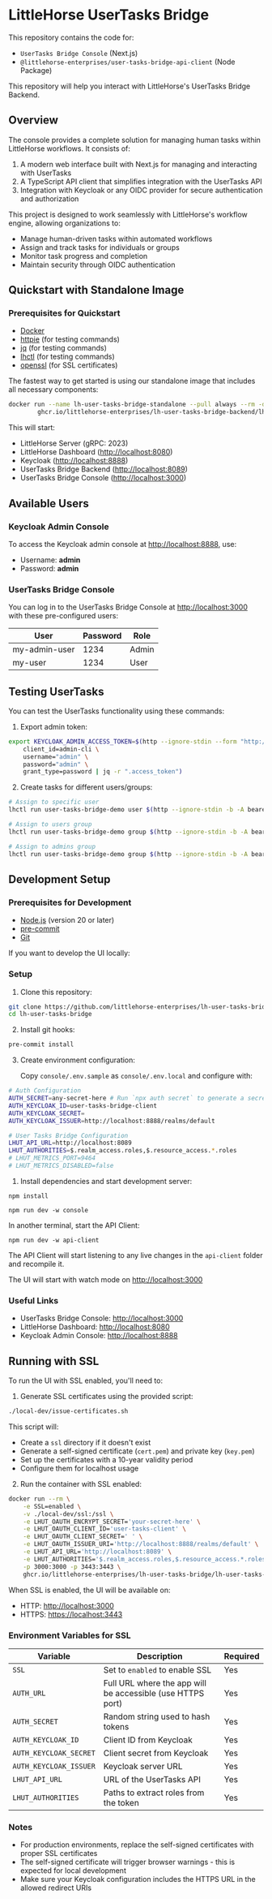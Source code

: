 # LittleHorse UserTasks Bridge

This repository contains the code for:

- `UserTasks Bridge Console` (Next.js)
- `@littlehorse-enterprises/user-tasks-bridge-api-client` (Node Package)

This repository will help you interact with LittleHorse's UserTasks Bridge Backend.

## Overview

The console provides a complete solution for managing human tasks within LittleHorse workflows. It consists of:

1. A modern web interface built with Next.js for managing and interacting with UserTasks
2. A TypeScript API client that simplifies integration with the UserTasks API
3. Integration with Keycloak or any OIDC provider for secure authentication and authorization

This project is designed to work seamlessly with LittleHorse's workflow engine, allowing organizations to:

- Manage human-driven tasks within automated workflows
- Assign and track tasks for individuals or groups
- Monitor task progress and completion
- Maintain security through OIDC authentication

## Quickstart with Standalone Image

### Prerequisites for Quickstart

- [Docker](https://www.docker.com/)
- [httpie](https://httpie.io/) (for testing commands)
- [jq](https://jqlang.github.io/jq/) (for testing commands)
- [lhctl](https://littlehorse.dev/docs/getting-started/installation) (for testing commands)
- [openssl](https://www.openssl.org/) (for SSL certificates)

The fastest way to get started is using our standalone image that includes all necessary components:

```bash
docker run --name lh-user-tasks-bridge-standalone --pull always --rm -d --net=host \
        ghcr.io/littlehorse-enterprises/lh-user-tasks-bridge-backend/lh-user-tasks-bridge-standalone:latest
```

This will start:

- LittleHorse Server (gRPC: 2023)
- LittleHorse Dashboard (<http://localhost:8080>)
- Keycloak (<http://localhost:8888>)
- UserTasks Bridge Backend (<http://localhost:8089>)
- UserTasks Bridge Console (<http://localhost:3000>)

## Available Users

### Keycloak Admin Console

To access the Keycloak admin console at <http://localhost:8888>, use:

- Username: **admin**
- Password: **admin**

### UserTasks Bridge Console

You can log in to the UserTasks Bridge Console at <http://localhost:3000> with these pre-configured users:

| User          | Password | Role  |
| ------------- | -------- | ----- |
| my-admin-user | 1234     | Admin |
| my-user       | 1234     | User  |

## Testing UserTasks

You can test the UserTasks functionality using these commands:

1. Export admin token:

```bash
export KEYCLOAK_ADMIN_ACCESS_TOKEN=$(http --ignore-stdin --form "http://localhost:8888/realms/master/protocol/openid-connect/token" \
    client_id=admin-cli \
    username="admin" \
    password="admin" \
    grant_type=password | jq -r ".access_token")
```

2. Create tasks for different users/groups:

```bash
# Assign to specific user
lhctl run user-tasks-bridge-demo user $(http --ignore-stdin -b -A bearer -a "${KEYCLOAK_ADMIN_ACCESS_TOKEN}" "http://localhost:8888/admin/realms/default/users/?username=my-user" | jq -r ".[0].id")

# Assign to users group
lhctl run user-tasks-bridge-demo group $(http --ignore-stdin -b -A bearer -a "${KEYCLOAK_ADMIN_ACCESS_TOKEN}" "http://localhost:8888/admin/realms/default/groups/?exact=true&search=users" | jq -r ".[0].id")

# Assign to admins group
lhctl run user-tasks-bridge-demo group $(http --ignore-stdin -b -A bearer -a "${KEYCLOAK_ADMIN_ACCESS_TOKEN}" "http://localhost:8888/admin/realms/default/groups/?exact=true&search=admins" | jq -r ".[0].id")
```

## Development Setup

### Prerequisites for Development

- [Node.js](https://nodejs.org/) (version 20 or later)
- [pre-commit](https://pre-commit.com/)
- [Git](https://git-scm.com/)

If you want to develop the UI locally:

### Setup

1. Clone this repository:

```bash
git clone https://github.com/littlehorse-enterprises/lh-user-tasks-bridge.git
cd lh-user-tasks-bridge
```

2. Install git hooks:

```bash
pre-commit install
```

3. Create environment configuration:

   Copy `console/.env.sample` as `console/.env.local` and configure with:

```bash
# Auth Configuration
AUTH_SECRET=any-secret-here # Run `npx auth secret` to generate a secret. Read more: https://cli.authjs.dev
AUTH_KEYCLOAK_ID=user-tasks-bridge-client
AUTH_KEYCLOAK_SECRET=
AUTH_KEYCLOAK_ISSUER=http://localhost:8888/realms/default

# User Tasks Bridge Configuration
LHUT_API_URL=http://localhost:8089
LHUT_AUTHORITIES=$.realm_access.roles,$.resource_access.*.roles
# LHUT_METRICS_PORT=9464
# LHUT_METRICS_DISABLED=false

```

1. Install dependencies and start development server:

```shell
npm install
```

```shell
npm run dev -w console
```

In another terminal, start the API Client:

```shell
npm run dev -w api-client
```

The API Client will start listening to any live changes in the `api-client` folder and recompile it.

The UI will start with watch mode on <http://localhost:3000>

### Useful Links

- UserTasks Bridge Console: <http://localhost:3000>
- LittleHorse Dashboard: <http://localhost:8080>
- Keycloak Admin Console: <http://localhost:8888>

## Running with SSL

To run the UI with SSL enabled, you'll need to:

1. Generate SSL certificates using the provided script:

```bash
./local-dev/issue-certificates.sh
```

This script will:

- Create a `ssl` directory if it doesn't exist
- Generate a self-signed certificate (`cert.pem`) and private key (`key.pem`)
- Set up the certificates with a 10-year validity period
- Configure them for localhost usage

2. Run the container with SSL enabled:

```bash
docker run --rm \
    -e SSL=enabled \
    -v ./local-dev/ssl:/ssl \
    -e LHUT_OAUTH_ENCRYPT_SECRET='your-secret-here' \
    -e LHUT_OAUTH_CLIENT_ID='user-tasks-client' \
    -e LHUT_OAUTH_CLIENT_SECRET=' ' \
    -e LHUT_OAUTH_ISSUER_URI='http://localhost:8888/realms/default' \
    -e LHUT_API_URL='http://localhost:8089' \
    -e LHUT_AUTHORITIES='$.realm_access.roles,$.resource_access.*.roles' \
    -p 3000:3000 -p 3443:3443 \
    ghcr.io/littlehorse-enterprises/lh-user-tasks-bridge/lh-user-tasks-bridge-console:latest
```

When SSL is enabled, the UI will be available on:

- HTTP: <http://localhost:3000>
- HTTPS: <https://localhost:3443>

### Environment Variables for SSL

| Variable                  | Description                                                | Required |
| ------------------------- | ---------------------------------------------------------- | -------- |
| `SSL`                     | Set to `enabled` to enable SSL                             | Yes      |
| `AUTH_URL`                | Full URL where the app will be accessible (use HTTPS port) | Yes      |
| `AUTH_SECRET`             | Random string used to hash tokens                          | Yes      |
| `AUTH_KEYCLOAK_ID`        | Client ID from Keycloak                                    | Yes      |
| `AUTH_KEYCLOAK_SECRET`    | Client secret from Keycloak                                | Yes      |
| `AUTH_KEYCLOAK_ISSUER`    | Keycloak server URL                                        | Yes      |
| `LHUT_API_URL`            | URL of the UserTasks API                                  | Yes      |
| `LHUT_AUTHORITIES`        | Paths to extract roles from the token                      | Yes      |

### Notes

- For production environments, replace the self-signed certificates with proper SSL certificates
- The self-signed certificate will trigger browser warnings - this is expected for local development
- Make sure your Keycloak configuration includes the HTTPS URL in the allowed redirect URIs
